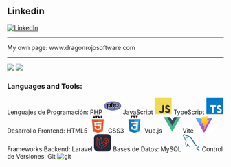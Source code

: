 <h2>Linkedin</h2>

[![LinkedIn][2.2]][2]

[2.2]: https://s4.uupload.ir/files/linkedin_amwn.png

[2]: https://www.linkedin.com/in/marcos-gonzalez-72ba84257/


<hr>
My own page:
www.dragonrojosoftware.com
<hr>


<div>
    <img height="180em" src="https://github-readme-stats-sigma-five.vercel.app/api?username=Marcos7485&show_icons=true&theme=highcontrast&include_all_commits=true&count_private=true"/>
    <img height="180em" src="https://github-readme-stats-sigma-five.vercel.app/api/top-langs/?username=Marcos7485&layout=compact&langs_count=16&theme=highcontrast"/>
</div>
<h3 align="left">Languages and Tools:</h3>
Lenguajes de Programación:
PHP
<img src="https://raw.githubusercontent.com/devicons/devicon/master/icons/php/php-original.svg" alt="php" width="40" height="40"/>
JavaScript
<img src="https://raw.githubusercontent.com/devicons/devicon/master/icons/javascript/javascript-original.svg" alt="javascript" width="40" height="40"/>
TypeScript
<img src="https://raw.githubusercontent.com/devicons/devicon/master/icons/typescript/typescript-original.svg" alt="typescript" width="40" height="40"/>
Desarrollo Frontend:
HTML5
<img src="https://raw.githubusercontent.com/devicons/devicon/master/icons/html5/html5-original-wordmark.svg" alt="html5" width="40" height="40"/>
CSS3
<img src="https://raw.githubusercontent.com/devicons/devicon/master/icons/css3/css3-original-wordmark.svg" alt="css3" width="40" height="40"/>
Vue.js
<img src="https://raw.githubusercontent.com/devicons/devicon/master/icons/vuejs/vuejs-original.svg" alt="vuejs" width="40" height="40"/>
Vite
<img src="https://raw.githubusercontent.com/devicons/devicon/master/icons/vitejs/vitejs-original.svg" alt="vite" width="40" height="40"/>
Frameworks Backend:
Laravel
<img src="https://raw.githubusercontent.com/tandpfun/skill-icons/main/icons/Laravel-Dark.svg" alt="laravel" width="40" height="40"/>
Bases de Datos:
MySQL
<img src="https://raw.githubusercontent.com/devicons/devicon/master/icons/mysql/mysql-original.svg" alt="mysql" width="40" height="40"/>
Control de Versiones:
Git
<img src="https://www.vectorlogo.zone/logos/git-scm/git-scm-icon.svg" alt="git" width="40" height="40"/>


